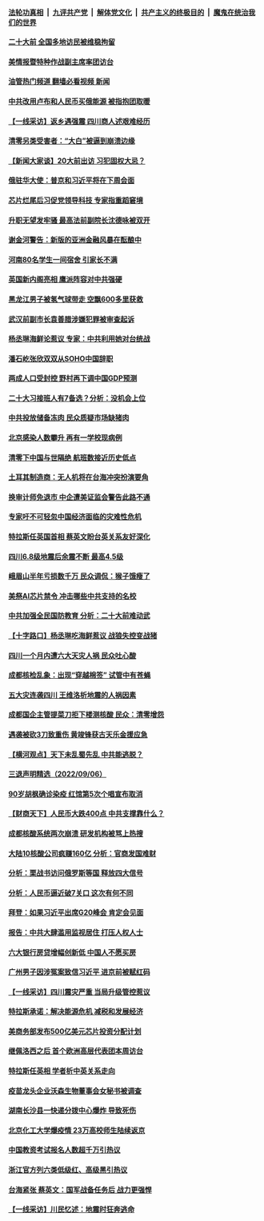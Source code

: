 ####  [法轮功真相](../../../../basic/blob/master/README.md?t=09080331) &nbsp;|&nbsp; [九评共产党](../../../../9ping.md/blob/master/README.md?t=09080331) &nbsp;|&nbsp; [解体党文化](../../../../jtdwh.md/blob/master/README.md?t=09080331)  &nbsp;|&nbsp; [共产主义的终极目的](../../../../gczydzjmd.md/blob/master/README.md?t=09080331) &nbsp;|&nbsp; [魔鬼在统治我们的世界](../../../../mgztzwmdsj.md/blob/master/README.md?t=09080331) 

#### [二十大前 全国多地访民被维稳拘留](../pages/nsc413/n13819431.md?t=09080331) 

#### [美情报暨特种作战副主席率团访台](../pages/nsc413/n13819394.md?t=09080331) 

#### [油管热门频道 翻墙必看视频 新闻](http://45.76.130.85:81/youtube.html?09080331)

#### [中共改用卢布和人民币买俄能源 被指抱团取暖](../pages/nsc413/n13819425.md?t=09080331) 

#### [【一线采访】返乡遇强震 四川商人述艰难经历](../pages/nsc413/n13819241.md?t=09080331) 

#### [清零另类受害者：“大白”被逼到崩溃边缘](../pages/nsc413/n13819363.md?t=09080331) 

#### [【新闻大家谈】20大前出访 习犯固权大忌？](../pages/nsc413/n13819345.md?t=09080331) 

#### [俄驻华大使：普京和习近平将在下周会面](../pages/nsc413/n13819344.md?t=09080331) 

#### [芯片烂尾后习促党领导科技 专家指重蹈窘境](../pages/nsc413/n13819134.md?t=09080331) 

#### [升职无望发牢骚 最高法前副院长沈德咏被双开](../pages/nsc413/n13819267.md?t=09080331) 

#### [谢金河警告：新版的亚洲金融风暴在酝酿中](../pages/nsc413/n13819180.md?t=09080331) 

#### [河南80名学生一间宿舍 引家长不满](../pages/nsc413/n13819206.md?t=09080331) 

#### [英国新内阁亮相 鹰派阵容对中共强硬](../pages/nsc413/n13819202.md?t=09080331) 

#### [黑龙江男子被氢气球带走 空飘600多里获救](../pages/nsc413/n13819173.md?t=09080331) 

#### [武汉前副市长袁善腊涉嫌犯罪被审查起诉](../pages/nsc413/n13819197.md?t=09080331) 

#### [杨丞琳海鲜论惹议 专家：中共利用她对台统战](../pages/nsc413/n13819133.md?t=09080331) 

#### [潘石屹张欣双双从SOHO中国辞职](../pages/nsc413/n13819135.md?t=09080331) 

#### [两成人口受封控 野村再下调中国GDP预测](../pages/nsc413/n13819163.md?t=09080331) 

#### [二十大习接班人有7备选？分析：没机会上位](../pages/nsc413/n13819055.md?t=09080331) 

#### [中共投放储备冻肉 民众质疑市场缺猪肉](../pages/nsc413/n13819044.md?t=09080331) 

#### [北京感染人数攀升  再有一学校现病例](../pages/nsc413/n13818945.md?t=09080331) 

#### [清零下中国与世隔绝 航班数接近历史低点](../pages/nsc413/n13819052.md?t=09080331) 

#### [土耳其制造商：无人机将在台海冲突扮演要角](../pages/nsc413/n13819040.md?t=09080331) 

#### [换审计师免退市 中企遭美证监会警告此路不通](../pages/nsc413/n13818792.md?t=09080331) 

#### [专家吁不可轻忽中国经济面临的灾难性危机](../pages/nsc413/n13818967.md?t=09080331) 


#### [特拉斯任英国首相 蔡英文盼台英关系友好深化](../pages/nsc413/n13818914.md?t=09080331) 

#### [四川6.8级地震后余震不断 最高4.5级](../pages/nsc413/n13818875.md?t=09080331) 

#### [峨眉山半年亏损数千万 民众调侃：猴子饿瘦了](../pages/nsc413/n13818910.md?t=09080331) 

#### [美祭AI芯片禁令 冲击哪些中共支持的名校](../pages/nsc413/n13818784.md?t=09080331) 

#### [中共加强全民国防教育 分析：二十大前难动武](../pages/nsc413/n13818943.md?t=09080331) 

#### [【十字路口】杨丞琳吃海鲜惹议 战狼失控变战猪](../pages/nsc413/n13818823.md?t=09080331) 

#### [四川一个月内遭六大天灾人祸 民众吐心酸](../pages/nsc413/n13818803.md?t=09080331) 

#### [成都核检乱象：出现“穿越棉签” 试管中有苍蝇](../pages/nsc413/n13818802.md?t=09080331) 

#### [五大灾连袭四川 王维洛析地震的人祸因素](../pages/nsc413/n13818635.md?t=09080331) 

#### [成都国企主管提菜刀拒下楼测核酸 民众：清零增怨](../pages/nsc413/n13818818.md?t=09080331) 

#### [遇袭被砍3刀致重伤 黄竣锋获古天乐金援应急](../pages/nsc413/n13818772.md?t=09080331) 

#### [【横河观点】天下未乱蜀先乱 中共能逃脱？](../pages/nsc413/n13818826.md?t=09080331) 

#### [三退声明精选（2022/09/06）](../pages/nsc413/n13818857.md?t=09080331) 

#### [90岁胡枫确诊染疫 红馆第5次个唱宣布取消](../pages/nsc413/n13818797.md?t=09080331) 

#### [【财商天下】人民币大跌400点 中共支撑靠什么？](../pages/nsc413/n13818750.md?t=09080331) 

#### [成都核酸系统两次崩溃 研发机构被骂上热搜](../pages/nsc413/n13818751.md?t=09080331) 

#### [大陆10核酸公司疯赚160亿 分析：官商发国难财](../pages/nsc413/n13818632.md?t=09080331) 

#### [分析：栗战书访问俄罗斯等国 释放四大信号](../pages/nsc413/n13818785.md?t=09080331) 

#### [分析：人民币逼近破7关口 这次有何不同](../pages/nsc413/n13818747.md?t=09080331) 

#### [拜登：如果习近平出席G20峰会 肯定会见面](../pages/nsc413/n13818775.md?t=09080331) 

#### [报告：中共大肆滥用监视居住 打压人权人士](../pages/nsc413/n13818714.md?t=09080331) 

#### [六大银行房贷增幅创新低 中国人不愿买房](../pages/nsc413/n13818529.md?t=09080331) 

#### [广州男子因涉冤案致信习近平 进京前被赋红码](../pages/nsc413/n13818724.md?t=09080331) 

#### [【一线采访】四川震灾严重 当局升级管控惹议](../pages/nsc413/n13818410.md?t=09080331) 

#### [特拉斯承诺：解决能源危机 减税和发展经济](../pages/nsc413/n13818630.md?t=09080331) 

#### [美商务部发布500亿美元芯片投资分配计划](../pages/nsc413/n13818517.md?t=09080331) 

#### [继佩洛西之后 首个欧洲高层代表团本周访台](../pages/nsc413/n13818598.md?t=09080331) 

#### [特拉斯任英相 学者析中英关系走向](../pages/nsc413/n13818460.md?t=09080331) 

#### [疫苗龙头企业沃森生物董事会女秘书被调查](../pages/nsc413/n13818428.md?t=09080331) 

#### [湖南长沙县一快递分拨中心爆炸 导致死伤](../pages/nsc413/n13818462.md?t=09080331) 

#### [北京化工大学爆疫情 23万高校师生陆续返京](../pages/nsc413/n13818275.md?t=09080331) 

#### [中国教资考试报名人数超千万引热议](../pages/nsc413/n13818431.md?t=09080331) 

#### [浙江官方列六类低级红、高级黑引热议](../pages/nsc413/n13818427.md?t=09080331) 

#### [台海紧张 蔡英文：国军战备任务后 战力更强悍](../pages/nsc413/n13818392.md?t=09080331) 

#### [【一线采访】川民忆述：地震时狂奔逃命](../pages/nsc413/n13818125.md?t=09080331) 

<img src='http://gfw-breaker.win/goodnews/indexes/nsc413.md' width='0px' height='0px'/>
